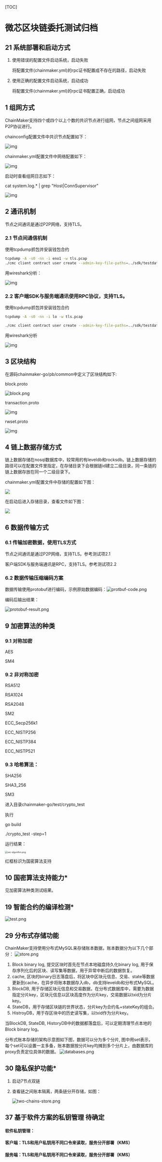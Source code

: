 [TOC]

# 微芯区块链委托测试归档

## 21 系统部署和启动方式

1. 使用错误的配置文件启动系统，启动失败

   将配置文件(chainmaker.yml)的rpc证书配置成不存在的路径，启动失败

2. 使用正确的配置文件启动系统，启动成功

   将配置文件(chainmaker.yml)的rpc证书配置正确，启动成功

## 1 组网方式

ChainMaker支持四个或四个以上个数的共识节点进行组网，节点之间组网采用P2P协议进行。

chainconfig配置文件中共识节点配置如下：

![img](images/net-consensus.png)

chainmaker.yml配置文件中网络配置如下：

![img](images/netconfig.png)



启动时查看组网日志如下：

cat system.log.* | grep "Host\|ConnSupervisor"

![img](images/net-start.png)

## 2 通讯机制

节点之间通讯是通过P2P网络，支持TLS。

### 2.1 节点间通信机制

使用tcpdump抓包并安装钱包合约

```sh
tcpdump -A -s0 -nn -i eno1 -w tls.pcap
./cmc client contract user create --admin-key-file-paths=../sdk/testdata/crypto-config/wx-org1.chainmaker.org/user/admin1/admin1.tls.key --admin-crt-file-paths=../sdk/testdata/crypto-config/wx-org1.chainmaker.org/user/admin1/admin1.tls.crt  --org-id=wx-org1.chainmaker.org --client-crt-file-paths=../sdk/testdata/crypto-config/wx-org1.chainmaker.org/user/client1/client1.tls.crt --client-key-file-paths=../sdk/testdata/crypto-config/wx-org1.chainmaker.org/user/client1/client1.tls.key --byte-code-path=../../test/wasm/asset-rust-0.7.2.wasm --contract-name=asset_new2_111 --runtime-type=WASMER --sdk-conf-path=../sdk/testdata/sdk_config_bc2_node7.yml --version=1.0 --sync-result=true --params="{\"issue_limit\":\"1000\",\"total_supply\":\"100000000\"}"
```

用wireshark分析：



![img](images/communication-nodes.png)

### 2.2 客户端SDK与服务端通讯使用RPC协议，支持TLS。

使用tcpdump抓包并安装钱包合约

```sh
tcpdump -A -s0 -nn -i lo -w tls.pcap

./cmc client contract user create --admin-key-file-paths=../sdk/testdata/crypto-config/wx-org1.chainmaker.org/user/admin1/admin1.tls.key --admin-crt-file-paths=../sdk/testdata/crypto-config/wx-org1.chainmaker.org/user/admin1/admin1.tls.crt  --org-id=wx-org1.chainmaker.org --client-crt-file-paths=../sdk/testdata/crypto-config/wx-org1.chainmaker.org/user/client1/client1.tls.crt --client-key-file-paths=../sdk/testdata/crypto-config/wx-org1.chainmaker.org/user/client1/client1.tls.key --byte-code-path=../../test/wasm/asset-rust-0.7.2.wasm --contract-name=asset_new2_111 --runtime-type=WASMER --sdk-conf-path=../sdk/testdata/sdk_config_bc2_node7.yml --version=1.0 --sync-result=true --params="{\"issue_limit\":\"1000\",\"total_supply\":\"100000000\"}"
```

用wireshark分析

![img](images/communication-client.png)

## 3 区块结构

在源码chainmaker-go/pb/common中定义了区块结构如下:

block.proto

<img src="images/block.png" alt="block.png" style="zoom:100%;" />

transaction.proto

![img](images/block-transaction.png)

rwset.proto

![img](images/block-rwset.png)

## 4 链上数据存储方式

链上数据存储在nosql数据库中，较常用的有leveldb和rocksdb。链上数据存储的路径可以在配置文件里指定，在存储目录下会根据链id建立二级目录，同一条链的链上数据存放在同一个二级目录下。

chainmaker.yml配置文件中存储的配置如下图：

![](images/store-dir.png)

在启动后进入存储目录，查看文件如下图：

![](images/store-subdir.png)



## 6 数据传输方式

### 6.1 传输加密数据，使用TLS方式

节点之间通讯是通过P2P网络，支持TLS。参考测试项2.1

客户端SDK与服务端通讯是RPC，支持TLS。参考测试项2.2

###  6.2 数据传输压缩编码方案

数据传输使用protobuf进行编码，示例原始数据编码：![protbuf-code.png](images/protobuf-code.png)

编码后输出结果：

<img src="images/protobuf-result.png" alt="protobuf-result.png" style="zoom:100%;" />

## 9 加密算法的种类

### 9.1 对称加密

AES

SM4

### 9.2 非对称加密

RSA512

RSA1024

RSA2048

SM2

ECC_Secp256k1

ECC_NISTP256

ECC_NISTP384

ECC_NISTP521

### 9.3 哈希算法：

SHA256

SHA3_256

SM3

进入目录chainmaker-go/test/crypto_test

执行

go build

./crypto_test -step=1

运行结果：

<img src="images/sec-algorithm.png" alt="sec-algorithm.png" style="zoom:50%;" />

红框标识为国密算法支持

## 10 国密算法支持能力*

见加密算法种类测试结果。

## 19 智能合约的编译检测*

![test.png](images/ide-compile.png)

## 29 分布式存储功能

ChainMaker支持使用分布式MySQL来存储账本数据，账本数据分为以下几个部分：
![store.png](images/store-structure.png)

1. Block binary log, 提交区块时首先在节点本地磁盘持久化binary log, 用于保存序列化后的区块、读写集等数据，用于异常中断后的数据恢复。
2. cache, 区块的binary日志落盘后，将区块中区块元信息、交易、state等数据更新到cache，在异步将账本数据存入db，db支持leveldb和分布式MySQL。
3. BlockDB, 用于存储区块元信息和交易数据，在分布式数据库中，需要为数据指定分片key，区块元信息以区块高度作为分片key，交易数据以txid为分片 key。
4. StateDB，用于存储区块链的世界状态，分片key为合约名+stateKey的组合。
5. HistroyDB，用于存区块中的历史读写集，以txid作为分片key。

当BlockDB, StateDB, HistoryDB中的数据都落盘后，可以定期清理节点本地的Block binary log。

分布式账本存储的架构示意图如下图，数据可以分为多个分片, 图中用set表示，每个set可以设置一主多备，账本数据按分片key均摊到多个分片上，由数据库的proxy负责定位具体的数据。
![databases.png](images/database-shard-structure.png)


## 30 隐私保护功能*

1. 启动7节点双链

2. 查看链之间账本隔离，两条链分开存储，如图：

   ![two-chains-store.png](images/two-chains-store.png)

## 37 基于软件方案的私钥管理  待确定

#### 软件私钥管理：

#### 客户端：TLS和用户私钥用不同口令来读取，服务分开部署（KMS）

#### 服务端：TLS和用户私钥用不同口令来读取，服务分开部署（KMS）
